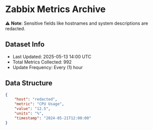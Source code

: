 # Zabbix Metrics Archive

⚠️ **Note**: Sensitive fields like hostnames and system descriptions are redacted.

## Dataset Info
- Last Updated: 2025-05-13 14:00 UTC
- Total Metrics Collected: 992
- Update Frequency: Every (1) hour

## Data Structure
```json
{
    "host": "redacted",
    "metric": "CPU Usage",
    "value": "12.5",
    "units": "%",
    "timestamp": "2024-05-21T12:00:00"
}
```
